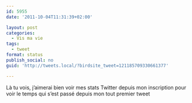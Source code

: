 ```yaml
---
id: 5955
date: '2011-10-04T11:31:39+02:00'

layout: post
categories:
  - Vis ma vie
tags:
  - tweet
format: status
publish_social: no
guid: 'http://tweets.local/?birdsite_tweet=121185709330661377'

---
```


Là tu vois, j’aimerai bien voir mes stats Twitter depuis mon inscription pour voir le temps qui s’est passé depuis mon tout premier tweet